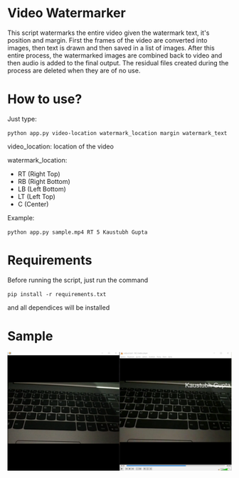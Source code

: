 # Video Watermarker

This script watermarks the entire video given the watermark text, it's position and margin. First the frames of the video are converted into images, then text is drawn and then saved in a list of images. After this entire process, the watermarked images are combined back to video  and then audio is added to the final output. The residual files created during the process are deleted when they are of no use.

# How to use?

Just type:

`python app.py video-location watermark_location margin watermark_text `

video_location: location of the video

watermark_location: 
- RT (Right Top)
- RB (Right Bottom)
- LB (Left Bottom)
- LT (Left Top)
- C (Center)

Example:

`python app.py sample.mp4 RT 5 Kaustubh Gupta`

# Requirements

Before running the script, just run the command

`pip install -r requirements.txt`

and all dependices will be installed

# Sample 

![](preview.png)
